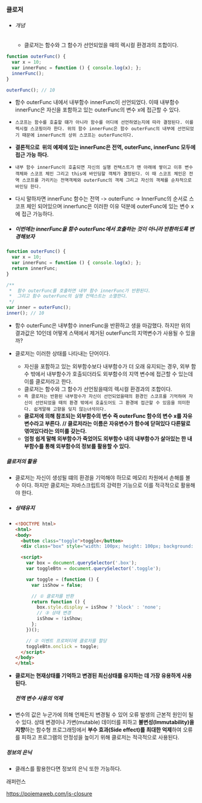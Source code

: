 ### 클로저

- ###### 개념

  - 클로저는 함수와 그 함수가 선언되었을 때의 렉시컬 환경과의 조합이다.

```javascript
function outerFunc() {
  var x = 10;
  var innerFunc = function () { console.log(x); };
  innerFunc();
}

outerFunc(); // 10
```

- 함수 outerFunc 내에서 내부함수 innerFunc이 선언되었다. 이때 내부함수 innerFunc은 자신을 포함하고 있는 outerFunc의 변수 x에 접근할 수 있다.
- `스코프는 함수를 호출할 떄가 아니라 함수를 어디에 선언하였는지에 따라 결정된다. 이를 렉시컬 스코핑이라 한다. 위의 함수 innerFunc은 함수 outerFunc의 내부에 선언되었기 때문에 innerFunc의 상위 스코프는 outerFunc이다.`
- <b>결론적으로  위의 예제에 있는 innerFunc은 전역, outerFunc, innerFunc 모두에 접근 가능 하다.</b>
- `내부 함수 innerFunc이 호출되면 자신의 실행 컨텍스트가 맨 아래에 쌓이고 이후 변수 객체와 스코프 체인 그리고 this에 바인딩할 객체가 결정된다. 이 때 스코프 체인은 전역 스코프를 가리키는 전역객체와 outerFunc의 객체 그리고 자신의 객체를 순차적으로 바인딩 한다.`
- 다시 말하자면 innerFunc 함수는 전역 -> outerFunc -> InnerFunc의 순서로 스코프 체인 되어있으며 innerfunc은 이러한 이유 덕분에 outerFunc에 있는 변수 x에 접근 가능하다.



- ##### 이번에는 innerFunc을 함수 outerFunc에서 호출하는 것이 아니라 반환하도록 변경해보자

```javascript
function outerFunc() {
  var x = 10;
  var innerFunc = function () { console.log(x); };
  return innerFunc;
}

/**
 *  함수 outerFunc를 호출하면 내부 함수 innerFunc가 반환된다.
 *  그리고 함수 outerFunc의 실행 컨텍스트는 소멸한다.
 */
var inner = outerFunc();
inner(); // 10
```

- 함수 outerFunc은 내부함수 innerFunc을 반환하고 생을 마감했다. 하지만 위의 결과값은 10인데 어떻게 스택에서 제거된 outerFunc의 지역변수가 사용될 수 있을까?



- 클로저는 이러한 상태를 나타내는 단어이다.
  - 자신을 포함하고 있는 외부함수보다 내부함수가 더 오래 유지되는 경우, 외부 함수 밖에서 내부함수가 호출되더라도 외부함수의 지역 변수에 접근할 수 있는데 이를 클로저라고 한다.
  - 클로저는 함수와 그 함수가 선언됬을때의 렉시컬 환경과의 조합이다.
  - `즉 클로저는 반환된 내부함수가 자신이 선언되었을때의 환경인 스코프를 기억하여 자신이 선언되었을 때의 환경 밖에서 호출도어도 그 환경에 접근할 수 있음을 의미한다. 쉽게말해 고향을 잊지 않는녀석이다.`
  - <b>클로저에 의해 참조되는 외부함수의 변수 즉 outerFunc 함수의 변수 x를 자유변수라고 부른다. // 클로저라는 이름은 자유변수가 함수에 닫혀있다 다른말로 엮여있다라는 의미를 갖는다.</b>
  - <b>엄청 쉽게 말해 외부함수가 죽었어도 외부함수 내의 내부함수가 살아있는 한 내부함수를 통해 외부함수의 정보를 활용할 수 있다.</b>



##### 클로저의 활용

- 클로저는 자신이 생성될 떄의 환경을 기억해야 하므로 메모리 차원에서 손해를 볼 수 이다. 하지만 클로저는 자바스크립트의 강력한 기능으로 이를 적극적으로 활용해야 한다.

- ##### 상태유지

- ```html
  <!DOCTYPE html>
  <html>
  <body>
    <button class="toggle">toggle</button>
    <div class="box" style="width: 100px; height: 100px; background: red;"></div>
  
    <script>
      var box = document.querySelector('.box');
      var toggleBtn = document.querySelector('.toggle');
  
      var toggle = (function () {
        var isShow = false;
  
        // ① 클로저를 반환
        return function () {
          box.style.display = isShow ? 'block' : 'none';
          // ③ 상태 변경
          isShow = !isShow;
        };
      })();
  
      // ② 이벤트 프로퍼티에 클로저를 할당
      toggleBtn.onclick = toggle;
    </script>
  </body>
  </html>
  ```

- <b>클로저는 현재상태를 기억하고 변경된 최신상태를 유지하는 데 가장 유용하게 사용된다.</b>



	##### 전역 변수 사용의 억제

- 변수의 값은 누군가에 의해 언제든지 변경될 수 있어 오류 발생의 근본적 원인이 될 수 있다. 상태 변경이나 가변(mutable) 데이터를 피하고 **불변성(Immutability)을 지향**하는 함수형 프로그래밍에서 **부수 효과(Side effect)를 최대한 억제**하여 오류를 피하고 프로그램의 안정성을 높이기 위해 클로저는 적극적으로 사용된다.



##### 정보의 은닉

- 클래스를 활용한다면 정보의 은닉 또한 가능하다.





래퍼런스

https://poiemaweb.com/js-closure